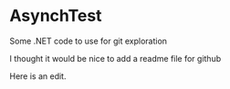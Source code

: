 # AsynchTest
Some .NET code to use for git exploration

I thought it would be nice to add a readme file for github

Here is an edit.

